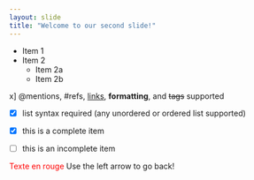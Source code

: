 ```yaml
---
layout: slide
title: "Welcome to our second slide!"
---
```

* Item 1
* Item 2
  * Item 2a
  * Item 2b

x] @mentions, #refs, [links](), **formatting**, and <del>tags</del> supported
- [x] list syntax required (any unordered or ordered list supported)
- [x] this is a complete item
- [ ] this is an incomplete item


<FONT color="red">Texte en rouge</FONT>
Use the left arrow to go back!
